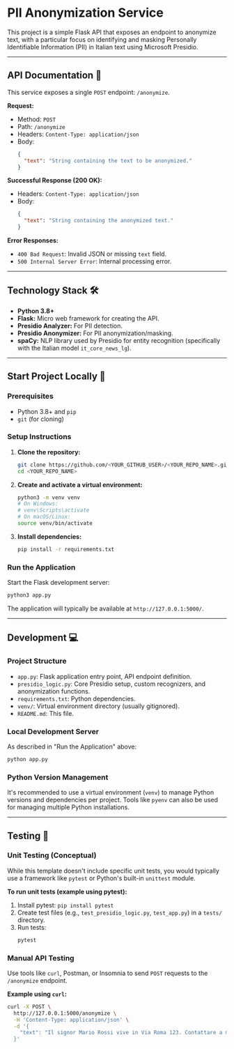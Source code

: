 # PII Anonymization Service

This project is a simple Flask API that exposes an endpoint to anonymize text, with a particular focus on identifying and masking Personally Identifiable Information (PII) in Italian text using Microsoft Presidio.


<!-- Placeholder for badges - You might consider adding badges for:
[![Python Version](https://img.shields.io/badge/python-3.8+-blue.svg)](https://www.python.org/downloads/)
[![Flask Version](https://img.shields.io/badge/flask-2.x-orange.svg)](https://flask.palletsprojects.com/)
[![Presidio Version](https://img.shields.io/badge/presidio-latest-green.svg)](https://microsoft.github.io/presidio/)
[![Code style: black](https://img.shields.io/badge/code%20style-black-000000.svg)](https://github.com/psf/black)
<!-- For CI, if you set up GitHub Actions for linting/testing:
[![CI Pipeline](https://github.com/<YOUR_GITHUB_USER>/<YOUR_REPO_NAME>/actions/workflows/ci.yml/badge.svg)](https://github.com/<YOUR_GITHUB_USER>/<YOUR_REPO_NAME>/actions/workflows/ci.yml)
-->

<!-- TODO: Generate a Table of Contents using a tool like https://ecotrust-canada.github.io/markdown-toc/ after finalizing content -->

<!-- TODO: Resolve all other TODOs in this template -->

---

## API Documentation 📖

This service exposes a single `POST` endpoint: `/anonymize`.

**Request:**
*   Method: `POST`
*   Path: `/anonymize`
*   Headers: `Content-Type: application/json`
*   Body:
    ```json
    {
      "text": "String containing the text to be anonymized."
    }
    ```

**Successful Response (200 OK):**
*   Headers: `Content-Type: application/json`
*   Body:
    ```json
    {
      "text": "String containing the anonymized text."
    }
    ```

**Error Responses:**
*   `400 Bad Request`: Invalid JSON or missing `text` field.
*   `500 Internal Server Error`: Internal processing error.

<!-- TODO: If you decide to generate an OpenAPI/Swagger spec, link it here.
     You can manually create one or use tools if your framework supports it.
     For a simple Flask app like this, the above description might suffice.
See an example of how you might document this with OpenAPI 3:
[OpenAPI 3 Specification (Example)](./openapi/openapi.json)
(You would need to create this openapi.json file)
-->

---

## Technology Stack 🛠️

*   **Python 3.8+**
*   **Flask:** Micro web framework for creating the API.
*   **Presidio Analyzer:** For PII detection.
*   **Presidio Anonymizer:** For PII anonymization/masking.
*   **spaCy:** NLP library used by Presidio for entity recognition (specifically with the Italian model `it_core_news_lg`).
<!-- TODO: Add any other significant libraries or tools used (e.g., Gunicorn for production) -->

---

## Start Project Locally 🚀

### Prerequisites

*   Python 3.8+ and `pip`
*   `git` (for cloning)

### Setup Instructions

1.  **Clone the repository:**
    ```bash
    git clone https://github.com/<YOUR_GITHUB_USER>/<YOUR_REPO_NAME>.git
    cd <YOUR_REPO_NAME>
    ```

2.  **Create and activate a virtual environment:**
    ```bash
    python3 -m venv venv
    # On Windows:
    # venv\Scripts\activate
    # On macOS/Linux:
    source venv/bin/activate
    ```

3.  **Install dependencies:**
    ```bash
    pip install -r requirements.txt
    ```
<!-- No longer needed, it_core_news_lg is in requirements.txt
4.  **Download spaCy Italian language model:**
    ```bash
    python3 -m spacy download it_core_news_lg
    ```
-->

### Run the Application

Start the Flask development server:
```bash
python3 app.py
```
The application will typically be available at `http://127.0.0.1:5000/`.

<!--
TODO: If you create a Docker setup:

### Run with Docker (Optional)

Prerequisites:
- Docker

From the project root directory:
```bash
# 1. Build the Docker image (if you have a Dockerfile)
# docker build -t pii-anonymizer-service .

# 2. Run the Docker container
# docker run -p 5000:5000 pii-anonymizer-service
```
-->

---

## Development 💻

### Project Structure

*   `app.py`: Flask application entry point, API endpoint definition.
*   `presidio_logic.py`: Core Presidio setup, custom recognizers, and anonymization functions.
*   `requirements.txt`: Python dependencies.
*   `venv/`: Virtual environment directory (usually gitignored).
*   `README.md`: This file.
<!-- *   `Dockerfile` (Optional): For containerizing the application. -->
<!-- *   `.github/workflows/` (Optional): For GitHub Actions CI/CD. -->

### Local Development Server

As described in "Run the Application" above:
```bash
python app.py
```

### Python Version Management
It's recommended to use a virtual environment (`venv`) to manage Python versions and dependencies per project. Tools like `pyenv` can also be used for managing multiple Python installations.

---

## Testing 🧪

### Unit Testing (Conceptual)

While this template doesn't include specific unit tests, you would typically use a framework like `pytest` or Python's built-in `unittest` module.

**To run unit tests (example using pytest):**
1.  Install pytest: `pip install pytest`
2.  Create test files (e.g., `test_presidio_logic.py`, `test_app.py`) in a `tests/` directory.
3.  Run tests:
    ```bash
    pytest
    ```
<!-- TODO: Add actual unit tests and update this section. -->

### Manual API Testing

Use tools like `curl`, Postman, or Insomnia to send `POST` requests to the `/anonymize` endpoint.

**Example using `curl`:**
```bash
curl -X POST \
  http://127.0.0.1:5000/anonymize \
  -H 'Content-Type: application/json' \
  -d '{
    "text": "Il signor Mario Rossi vive in Via Roma 123. Contattare a mario.rossi@example.com"
  }'
```

<!--
### Integration Testing (Conceptual)

For this service, integration testing might involve setting up the Flask app and sending real HTTP requests to verify the end-to-end anonymization process.
TODO: If you implement automated integration tests (e.g., using `pytest` with HTTP clients, or a separate test suite), describe how to run them.
-->

<!--
### Performance Testing (Conceptual)

Tools like `k6`, `locust`, or `Apache JMeter` can be used for performance testing.
TODO: If you set up performance tests, provide instructions here. Example using k6:
1. Install k6.
2. Create a k6 script (e.g., `performance-test.js`).
3. Run: `k6 run performance-test.js`
-->
